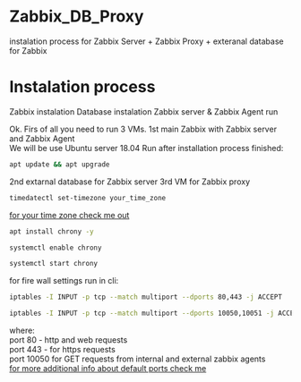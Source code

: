 # Zabbix_DB_Proxy
instalation process for Zabbix Server + Zabbix Proxy + exteranal database for Zabbix 

# Instalation process

  Zabbix instalation 
  Database instalation
  Zabbix server & Zabbix Agent run

Ok. Firs of all you need to run 3 VMs. 
  1st main Zabbix with Zabbix server and Zabbix Agent  
    We will be use Ubuntu server 18.04 
    Run after installation process finished:  
```bash
apt update && apt upgrade 
``` 
  2nd extarnal database for Zabbix server
  3rd VM for Zabbix proxy
  
  
  ```bash 
  timedatectl set-timezone your_time_zone 
  ```
  [for your time zone check me out](https://en.wikipedia.org/wiki/List_of_tz_database_time_zones "for your time zone check me out")
  
```bash 
apt install chrony -y
```
```bash 
systemctl enable chrony 
```
```bash 
systemctl start chrony 
```

for fire wall settings run in cli:

```bash
iptables -I INPUT -p tcp --match multiport --dports 80,443 -j ACCEPT
```
```bash
iptables -I INPUT -p tcp --match multiport --dports 10050,10051 -j ACCEPT
```
where:  
port 80 - http and  web requests  
port 443  - for https requests  
port 10050 for GET requests from internal and external zabbix agents  
[for more additional info about default ports check me](https://docs.oracle.com/en/storage/tape-storage/sl4000/slklg/default-port-numbers.html)  
